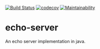 [![Build Status](https://travis-ci.org/AshleyByeUK/echo-server.svg?branch=master)](https://travis-ci.org/AshleyByeUK/echo-server)
[![codecov](https://codecov.io/gh/AshleyByeUK/echo-server/branch/master/graph/badge.svg)](https://codecov.io/gh/AshleyByeUK/echo-server)
[![Maintainability](https://api.codeclimate.com/v1/badges/ad7ff723d172b8b0eb36/maintainability)](https://codeclimate.com/github/AshleyByeUK/echo-server/maintainability)

# echo-server

An echo server implementation in java.

